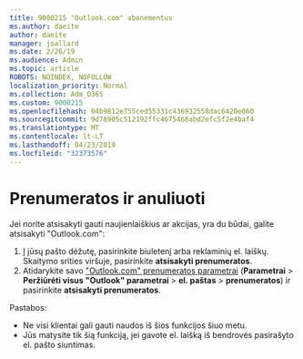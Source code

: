 ```yaml
---
title: 9000215 "Outlook.com" abonementus
ms.author: daeite
author: daeite
manager: joallard
ms.date: 2/26/19
ms.audience: Admin
ms.topic: article
ROBOTS: NOINDEX, NOFOLLOW
localization_priority: Normal
ms.collection: Adm_O365
ms.custom: 9000215
ms.openlocfilehash: 04b9812e755ced55331c436932558dac6420e060
ms.sourcegitcommit: 9d78905c512192ffc4675468abd2efc5f2e4baf4
ms.translationtype: MT
ms.contentlocale: lt-LT
ms.lasthandoff: 04/23/2019
ms.locfileid: "32373576"
---
```

# <a name="subscriptions-and-unsubscribing"></a>Prenumeratos ir anuliuoti

Jei norite atsisakyti gauti naujienlaiškius ar akcijas, yra du būdai, galite atsisakyti "Outlook.com":

1. Į jūsų pašto dėžutę, pasirinkite biuletenį arba reklaminių el. laiškų. Skaitymo srities viršuje, pasirinkite **atsisakyti prenumeratos**.
2. Atidarykite savo ["Outlook.com" prenumeratos parametrai](https://outlook.live.com/mail/options/mail/brandsSubscriptions) (**Parametrai** > **Peržiūrėti visus "Outlook" parametrai** > **el. paštas** > **prenumeratos**) ir pasirinkite **atsisakyti prenumeratos**.

Pastabos:

- Ne visi klientai gali gauti naudos iš šios funkcijos šiuo metu.
- Jūs matysite tik šią funkciją, jei gavote el. laišką iš bendrovės pasirašyto el. pašto siuntimas.